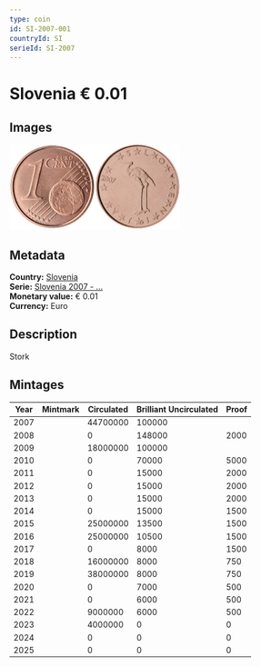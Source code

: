 ```yaml
---
type: coin
id: SI-2007-001
countryId: SI
serieId: SI-2007
---
```


# Slovenia € 0.01

## Images

<img src="../../../Images/common-2007-001.webp" height="150" alt="Front image"><img src="Images/slovenia-2007-001.webp" height="150" alt="Back image">

## Metadata

**Country:** [Slovenia](../index.md)\
**Serie:** [Slovenia 2007 - ...](index.md)\
**Monetary value:** € 0.01\
**Currency:** Euro

## Description

Stork

## Mintages

| Year | Mintmark | Circulated | Brilliant Uncirculated | Proof |
| ---- | -------- | ---------- | ---------------------- | ----- |
| 2007 |          | 44700000   | 100000                 |       |
| 2008 |          | 0          | 148000                 | 2000  |
| 2009 |          | 18000000   | 100000                 |       |
| 2010 |          | 0          | 70000                  | 5000  |
| 2011 |          | 0          | 15000                  | 2000  |
| 2012 |          | 0          | 15000                  | 2000  |
| 2013 |          | 0          | 15000                  | 2000  |
| 2014 |          | 0          | 15000                  | 1500  |
| 2015 |          | 25000000   | 13500                  | 1500  |
| 2016 |          | 25000000   | 10500                  | 1500  |
| 2017 |          | 0          | 8000                   | 1500  |
| 2018 |          | 16000000   | 8000                   | 750   |
| 2019 |          | 38000000   | 8000                   | 750   |
| 2020 |          | 0          | 7000                   | 500   |
| 2021 |          | 0          | 6000                   | 500   |
| 2022 |          | 9000000    | 6000                   | 500   |
| 2023 |          | 4000000    | 0                      | 0     |
| 2024 |          | 0          | 0                      | 0     |
| 2025 |          | 0          | 0                      | 0     |

